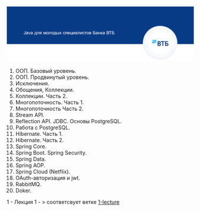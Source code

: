 

![Shapka](https://github.com/lalik77/geek-brains-vtb/blob/master/img/shapka.jpg)

1. ООП. Базовый уровень.
2. ООП. Продвинутый уровень.
3. Исключения.
4. Обощения, Коллекции.
5. Коллекции. Часть 2.
6. Многопоточность. Часть 1.
7. Многопоточность Часть 2.
8. Stream API.
9. Reflection API. JDBC. Основы PostgreSQL.
10. Работа с PostgreSQL.
11. Hibernate. Часть 1.
12. Hibernate. Часть 2.
13. Spring Core.
14. Spring Boot. Spring Security.
15. Spring Data.
16. Spring AOP. 
17. Spring Cloud (Netflix).
18. OAuth-авторизация и jwt.
19. RabbitMQ.
20. Doker.


1 - Лекция 1 - > соответсвует ветке [1-lecture](https://github.com/lalik77/geek-brains-vtb/tree/1-lecture)
